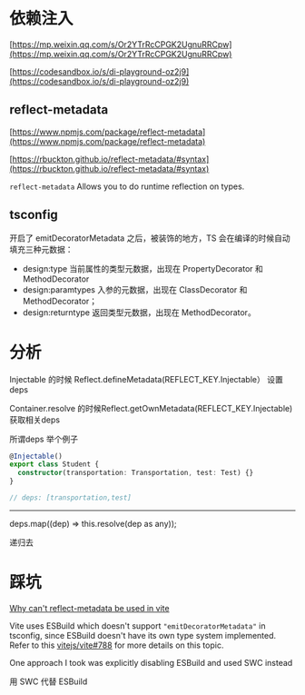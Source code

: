 # 依赖注入

[https://mp.weixin.qq.com/s/Or2YTrRcCPGK2UgnuRRCpw](https://mp.weixin.qq.com/s/Or2YTrRcCPGK2UgnuRRCpw)

[https://codesandbox.io/s/di-playground-oz2j9](https://codesandbox.io/s/di-playground-oz2j9)

## reflect-metadata

[https://www.npmjs.com/package/reflect-metadata](https://www.npmjs.com/package/reflect-metadata)

[https://rbuckton.github.io/reflect-metadata/#syntax](https://rbuckton.github.io/reflect-metadata/#syntax)

`reflect-metadata` Allows you to do runtime reflection on types.

## tsconfig

开启了 emitDecoratorMetadata 之后，被装饰的地方，TS 会在编译的时候自动填充三种元数据：

- design:type 当前属性的类型元数据，出现在 PropertyDecorator 和 MethodDecorator
- design:paramtypes 入参的元数据，出现在 ClassDecorator 和 MethodDecorator；
- design:returntype 返回类型元数据，出现在 MethodDecorator。

# 分析

Injectable 的时候 Reflect.defineMetadata(REFLECT_KEY.Injectable） 设置deps

Container.resolve 的时候Reflect.getOwnMetadata(REFLECT_KEY.Injectable) 获取相关deps

所谓deps 举个例子

```ts
@Injectable()
export class Student {
  constructor(transportation: Transportation, test: Test) {}
}

// deps: [transportation,test]
```

---

deps.map((dep) => this.resolve(dep as any));

递归去

# 踩坑

[Why can't reflect-metadata be used in vite](https://stackoverflow.com/questions/68570519/why-cant-reflect-metadata-be-used-in-vite)

Vite uses ESBuild which doesn't support `"emitDecoratorMetadata"` in tsconfig, since ESBuild doesn't have its own type system implemented. Refer to this [vitejs/vite#788](https://github.com/vitejs/vite/issues/788) for more details on this topic.

One approach I took was explicitly disabling ESBuild and used SWC instead

用 SWC 代替 ESBuild
